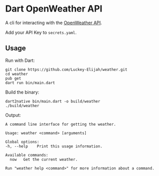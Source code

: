 # Dart OpenWeather API

A cli for interacting with the [OpenWeather API](https://openweathermap.org/api).

Add your API Key to `secrets.yaml`.

## Usage

Run with Dart:

```shell
git clone https://github.com/Luckey-Elijah/weather.git
cd weather
pub get
dart run bin/main.dart
```

Build the binary:

```shell
dart2native bin/main.dart -o build/weather
./build/weather
```

Output:

```output
A command line interface for getting the weather.

Usage: weather <command> [arguments]

Global options:
-h, --help    Print this usage information.

Available commands:
  now   Get the current weather.

Run "weather help <command>" for more information about a command.
```

